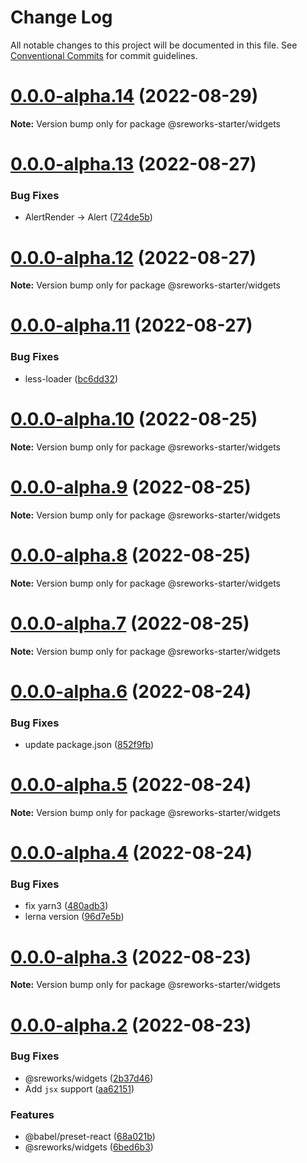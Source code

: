# Change Log

All notable changes to this project will be documented in this file.
See [Conventional Commits](https://conventionalcommits.org) for commit guidelines.

# [0.0.0-alpha.14](https://github.com/see/sreworks-frontend-starter/compare/v0.0.0-alpha.13...v0.0.0-alpha.14) (2022-08-29)

**Note:** Version bump only for package @sreworks-starter/widgets





# [0.0.0-alpha.13](https://github.com/see/sreworks-frontend-starter/compare/v0.0.0-alpha.12...v0.0.0-alpha.13) (2022-08-27)


### Bug Fixes

* AlertRender -> Alert ([724de5b](https://github.com/see/sreworks-frontend-starter/commit/724de5bef59e87321189f20070297a9b94eb128e))





# [0.0.0-alpha.12](https://github.com/see/sreworks-frontend-starter/compare/v0.0.0-alpha.11...v0.0.0-alpha.12) (2022-08-27)

**Note:** Version bump only for package @sreworks-starter/widgets





# [0.0.0-alpha.11](https://github.com/see/sreworks-frontend-starter/compare/v0.0.0-alpha.10...v0.0.0-alpha.11) (2022-08-27)


### Bug Fixes

* less-loader ([bc6dd32](https://github.com/see/sreworks-frontend-starter/commit/bc6dd3243a7389eaf320a6f3cc1480a22d0bf5e9))





# [0.0.0-alpha.10](https://github.com/see/sreworks-frontend-starter/compare/v0.0.0-alpha.9...v0.0.0-alpha.10) (2022-08-25)

**Note:** Version bump only for package @sreworks-starter/widgets





# [0.0.0-alpha.9](https://github.com/see/sreworks-frontend-starter/compare/v0.0.0-alpha.8...v0.0.0-alpha.9) (2022-08-25)

**Note:** Version bump only for package @sreworks-starter/widgets





# [0.0.0-alpha.8](https://github.com/see/sreworks-frontend-starter/compare/v0.0.0-alpha.7...v0.0.0-alpha.8) (2022-08-25)

**Note:** Version bump only for package @sreworks-starter/widgets





# [0.0.0-alpha.7](https://github.com/see/sreworks-frontend-starter/compare/v0.0.0-alpha.6...v0.0.0-alpha.7) (2022-08-25)

**Note:** Version bump only for package @sreworks-starter/widgets





# [0.0.0-alpha.6](https://github.com/see/sreworks-frontend-starter/compare/v0.0.0-alpha.5...v0.0.0-alpha.6) (2022-08-24)


### Bug Fixes

* update package.json ([852f9fb](https://github.com/see/sreworks-frontend-starter/commit/852f9fb102c9549abddbef149781ef086d6e5f5d))





# [0.0.0-alpha.5](https://github.com/see/sreworks-frontend-starter/compare/v0.0.0-alpha.4...v0.0.0-alpha.5) (2022-08-24)

**Note:** Version bump only for package @sreworks-starter/widgets





# [0.0.0-alpha.4](https://github.com/see/sreworks-frontend-starter/compare/v0.0.0-alpha.3...v0.0.0-alpha.4) (2022-08-24)


### Bug Fixes

* fix yarn3 ([480adb3](https://github.com/see/sreworks-frontend-starter/commit/480adb3679d9ada0c0078194cc1671ec478c1575))
* lerna version ([96d7e5b](https://github.com/see/sreworks-frontend-starter/commit/96d7e5b027b1be664c48797c131e5862dd4306a8))





# [0.0.0-alpha.3](https://github.com/see/sreworks-frontend-starter/compare/v0.0.0-alpha.2...v0.0.0-alpha.3) (2022-08-23)

**Note:** Version bump only for package @sreworks-starter/widgets





# [0.0.0-alpha.2](https://github.com/see/sreworks-frontend-starter/compare/v0.0.0-alpha.1...v0.0.0-alpha.2) (2022-08-23)


### Bug Fixes

* @sreworks/widgets ([2b37d46](https://github.com/see/sreworks-frontend-starter/commit/2b37d4616803cf3f3083a3974b764ef030cbb854))
* Add `jsx` support ([aa62151](https://github.com/see/sreworks-frontend-starter/commit/aa621517c79ee2fff61f750a9cf109bc2cda0269))


### Features

* @babel/preset-react ([68a021b](https://github.com/see/sreworks-frontend-starter/commit/68a021b0526bd9177b0c45d3169563f431886a61))
* @sreworks/widgets ([6bed6b3](https://github.com/see/sreworks-frontend-starter/commit/6bed6b3f92d23abb85c5e66ceabd9647953b524b))
